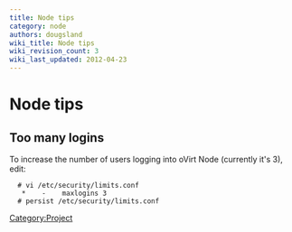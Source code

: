 ```yaml
---
title: Node tips
category: node
authors: dougsland
wiki_title: Node tips
wiki_revision_count: 3
wiki_last_updated: 2012-04-23
---
```


# Node tips

## Too many logins

To increase the number of users logging into oVirt Node (currently it's 3), edit:

      # vi /etc/security/limits.conf
       *    -    maxlogins 3  
      # persist /etc/security/limits.conf

<Category:Project>
